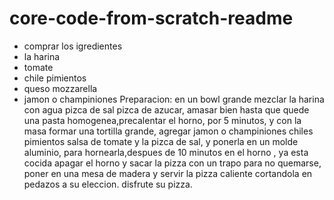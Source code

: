 # core-code-from-scratch-readme
* comprar los igredientes
* la harina
* tomate
* chile pimientos
* queso mozzarella
* jamon o champiniones
Preparacion: en un bowl grande mezclar la harina con agua pizca de sal pizca de azucar, amasar bien hasta que quede una pasta homogenea,precalentar el horno, por 5 minutos, y con la masa formar una tortilla grande, agregar jamon o champiniones chiles pimientos salsa de tomate y la pizca de sal, y ponerla en un molde aluminio, para hornearla,despues de 10 minutos en el horno , ya esta cocida apagar el horno y sacar la pizza con un trapo para no quemarse, poner en una mesa de madera y servir la pizza caliente cortandola en pedazos a su eleccion. disfrute su pizza.
